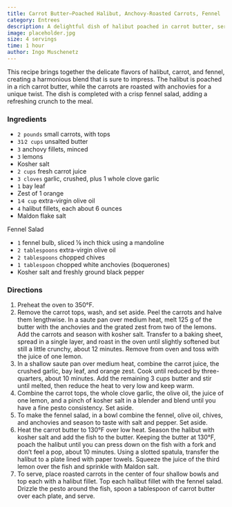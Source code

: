 ```yaml
---
title: Carrot Butter–Poached Halibut, Anchovy-Roasted Carrots, Fennel
category: Entrees
description: A delightful dish of halibut poached in carrot butter, served with anchovy-roasted carrots and a fresh fennel salad.
image: placeholder.jpg
size: 4 servings
time: 1 hour
author: Ingo Muschenetz
---
```


This recipe brings together the delicate flavors of halibut, carrot, and fennel, creating a harmonious blend that is sure to impress. The halibut is poached in a rich carrot butter, while the carrots are roasted with anchovies for a unique twist. The dish is completed with a crisp fennel salad, adding a refreshing crunch to the meal.

### Ingredients

* `2 pounds` small carrots, with tops
* `31⁄2 cups` unsalted butter
* `3` anchovy fillets, minced
* `3` lemons
* Kosher salt
* `2 cups` fresh carrot juice
* `3 cloves` garlic, crushed, plus 1 whole clove garlic
* `1` bay leaf
* Zest of 1 orange
* `1⁄4 cup` extra-virgin olive oil
* `4` halibut fillets, each about 6 ounces
* Maldon flake salt

Fennel Salad

* `1` fennel bulb, sliced 1⁄8 inch thick using a mandoline
* `2 tablespoons` extra-virgin olive oil
* `2 tablespoons` chopped chives
* `1 tablespoon` chopped white anchovies (boquerones)
* Kosher salt and freshly ground black pepper

### Directions

1. Preheat the oven to 350°F.
2. Remove the carrot tops, wash, and set aside. Peel the carrots and halve them lengthwise. In a saute pan over medium heat, melt 125 g of the butter with the anchovies and the grated zest from two of the lemons. Add the carrots and season with kosher salt. Transfer to a baking sheet, spread in a single layer, and roast in the oven until slightly softened but still a little crunchy, about 12 minutes. Remove from oven and toss with the juice of one lemon.
3. In a shallow saute pan over medium heat, combine the carrot juice, the crushed garlic, bay leaf, and orange zest. Cook until reduced by three-quarters, about 10 minutes. Add the remaining 3 cups butter and stir until melted, then reduce the heat to very low and keep warm.
4. Combine the carrot tops, the whole clove garlic, the olive oil, the juice of one lemon, and a pinch of kosher salt in a blender and blend until you have a fine pesto consistency. Set aside.
5. To make the fennel salad, in a bowl combine the fennel, olive oil, chives, and anchovies and season to taste with salt and pepper. Set aside.
6. Heat the carrot butter to 130°F over low heat. Season the halibut with kosher salt and add the fish to the butter. Keeping the butter at 130°F, poach the halibut until you can press down on the fish with a fork and don’t feel a pop, about 10 minutes. Using a slotted spatula, transfer the halibut to a plate lined with paper towels. Squeeze the juice of the third lemon over the fish and sprinkle with Maldon salt.
7. To serve, place roasted carrots in the center of four shallow bowls and top each with a halibut fillet. Top each halibut fillet with the fennel salad. Drizzle the pesto around the fish, spoon a tablespoon of carrot butter over each plate, and serve.